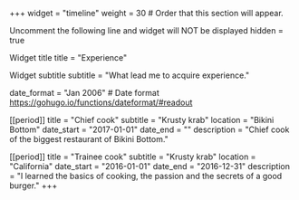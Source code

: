 +++ widget = "timeline" weight = 30 # Order that this section will appear.

Uncomment the following line and widget will NOT be displayed
hidden = true

Widget title
title = "Experience"

Widget subtitle
subtitle = "What lead me to acquire experience."

date_format = "Jan 2006" # Date format https://gohugo.io/functions/dateformat/#readout

[[period]] title = "Chief cook" subtitle = "Krusty krab" location = "Bikini Bottom" date_start = "2017-01-01" date_end = "" description = "Chief cook of the biggest restaurant of Bikini Bottom."

[[period]] title = "Trainee cook" subtitle = "Krusty krab" location = "California" date_start = "2016-01-01" date_end = "2016-12-31" description = "I learned the basics of cooking, the passion and the secrets of a good burger." +++
